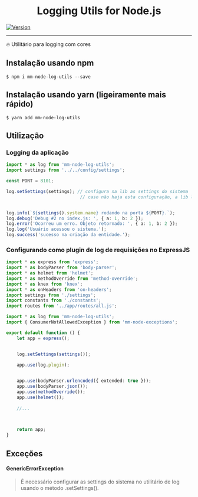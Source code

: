 <h1 align="center">Logging Utils for Node.js</h1>

[![Version](https://img.shields.io/badge/Versão-v1.0.3-green.svg)](https://github.com/maucrvlh)

---

:fire: Utilitário para logging com cores

## Instalação usando npm
   
```
$ npm i mm-node-log-utils --save
```

## Instalação usando yarn (ligeiramente mais rápido)
   
```
$ yarn add mm-node-log-utils
```

## Utilização

### Logging da aplicação

```typescript
import * as log from 'mm-node-log-utils';
import settings from '../../config/settings';

const PORT = 8101;

log.setSettings(settings); // configura na lib as settings do sistema
                            // caso não haja esta configuração, a lib lançará um GenericErrorException


log.info(`${settings().system.name} rodando na porta ${PORT}.`);
log.debug('Debug #2 no index.js: ', { a: 1, b: 2 });
log.error('Ocorreu um erro. Objeto retornado: ', { a: 1, b: 2 });
log.log('Usuário acessou o sistema.');
log.success('sucesso na criação da entidade.');

```

### Configurando como plugin de log de requisições no ExpressJS 

```typescript
import * as express from 'express';
import * as bodyParser from 'body-parser';
import * as helmet from 'helmet';
import * as methodOverride from 'method-override';
import * as knex from 'knex';
import * as onHeaders from 'on-headers';
import settings from './settings';
import constants from './constants';
import routes from '../app/routes/all.js';

import * as log from 'mm-node-log-utils';
import { ConsumerNotAllowedException } from 'mm-node-exceptions';

export default function () {
    let app = express();


    log.setSettings(settings());

    app.use(log.plugin);

    
    app.use(bodyParser.urlencoded({ extended: true }));    
    app.use(bodyParser.json());
    app.use(methodOverride());
    app.use(helmet());
    
    //...

    

    return app;
}

```


## Exceções

#### GenericErrorException
>É necessário configurar as settings do sistema no utilitário de log usando o método .setSettings().